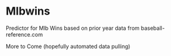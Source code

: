 # Mlbwins

Predictor for Mlb Wins based on prior year data from baseball-reference.com

More to Come (hopefully automated data pulling)
